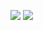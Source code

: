 [![](https://raw.githubusercontent.com/evo960225/evo960225/main/profile-summary-card-output/apperentice/1-repos-per-language.svg)](https://github.com/vn7n24fzkq/github-profile-summary-cards) [![](https://raw.githubusercontent.com/evo960225/evo960225/main/profile-summary-card-output/apperentice/2-most-commit-language.svg)](https://github.com/vn7n24fzkq/github-profile-summary-cards)

